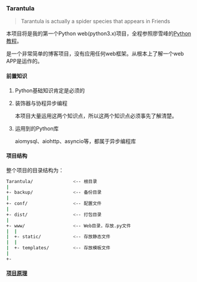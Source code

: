 
### **Tarantula**

> Tarantula is actually a spider species that appears in Friends

本项目将是我的第一个Python web(python3.x)项目，全程参照廖雪峰的[Python教程](https://www.liaoxuefeng.com/wiki/1016959663602400/1018138223191520)。

是一个非常简单的博客项目，没有应用任何web框架。从根本上了解一个web APP是运作的。

#### 前置知识

1. Python基础知识肯定是必须的

2. 装饰器与协程异步编程

   本项目大量运用这两个知识点，所以这两个知识点必须事先了解清楚。

3. 运用到的Python库

   aiomysql、aiohttp、asyncio等，都属于异步编程库

#### 项目结构

整个项目的目录结构为：
```bash
Tarantula/               <-- 根目录
|
+- backup/               <-- 备份目录
|
+- conf/                 <-- 配置文件
|
+- dist/                 <-- 打包目录
|
+- www/                  <-- Web目录，存放.py文件
|  |
|  +- static/            <-- 存放静态文件
|  |
|  +- templates/         <-- 存放模板文件
|
+-

```

#### [项目原理](introduction.md)
